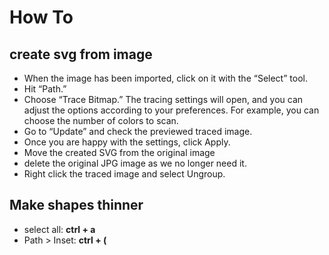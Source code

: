# How To

## create svg from image

- When the image has been imported, click on it with the “Select” tool.
- Hit “Path.”
- Choose “Trace Bitmap.” The tracing settings will open, and you can adjust the options according to your preferences. For example, you can  choose the number of colors to scan.
- Go to “Update” and check the previewed traced image.
- Once you are happy with the settings, click Apply.
- Move the created SVG from the original image
- delete the original JPG image as we no longer need it. 
- Right click the traced image and select Ungroup.

## Make shapes thinner

* select all: **ctrl + a**
* Path > Inset: **ctrl + (**